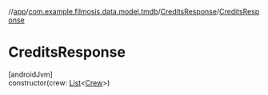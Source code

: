 //[app](../../../index.md)/[com.example.filmosis.data.model.tmdb](../index.md)/[CreditsResponse](index.md)/[CreditsResponse](-credits-response.md)

# CreditsResponse

[androidJvm]\
constructor(crew: [List](https://kotlinlang.org/api/latest/jvm/stdlib/kotlin.collections/-list/index.html)&lt;[Crew](../-crew/index.md)&gt;)
